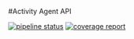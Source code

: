 #Activity Agent API

[![pipeline status](https://depot.domus.usherbrooke.ca/sapa/activity-agent-api/badges/master/pipeline.svg)](https://depot.domus.usherbrooke.ca/sapa/activity-agent-api/commits/master)
[![coverage report](https://depot.domus.usherbrooke.ca/sapa/activity-agent-api/badges/master/coverage.svg)](https://depot.domus.usherbrooke.ca/sapa/activity-agent-api/commits/master)